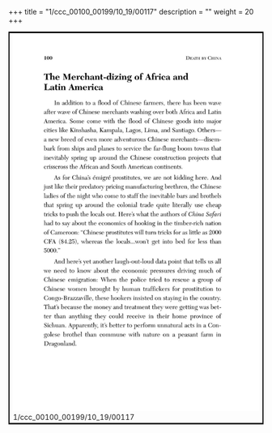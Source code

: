 +++
title = "1/ccc_00100_00199/10_19/00117"
description = ""
weight = 20
+++

<table style="border:2px solid black;max-width:800px;max-height:800px;" 
><tr><td>
<img class="center-fit-jpg"
src="/jpg_/out_jpg_dbc_117.jpg">
1/ccc_00100_00199/10_19/00117
</img></td></tr></table>
